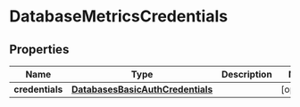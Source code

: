 

# DatabaseMetricsCredentials


## Properties

| Name | Type | Description | Notes |
|------------ | ------------- | ------------- | -------------|
|**credentials** | [**DatabasesBasicAuthCredentials**](DatabasesBasicAuthCredentials.md) |  |  [optional] |



